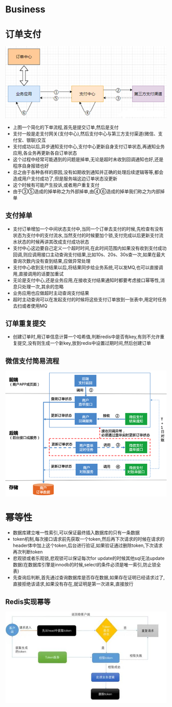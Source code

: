 # Business



# 订单支付



![](img/001.png)



* 上图一个简化的下单流程,首先是提交订单,然后是支付
* 支付一般是走支付网关(支付中心),然后支付中心与第三方支付渠道(微信、支付宝、银联)交互
* 支付成功以后,异步通知支付中心,支付中心更新自身支付订单状态,再通知业务应用,各业务再更新各自订单状态
* 这个过程中经常可能遇到的问题是掉单,无论是超时未收到回调通知也好,还是程序自身报错也好
* 总之由于各种各样的原因,没有如期收到通知并正确的处理后续逻辑等等,都会造成用户支付成功了,但是服务端这边订单状态没更新
* 这个时候有可能产生投诉,或者用户重复支付
* 由于③⑤造成的掉单称之为外部掉单,由④⑥造成的掉单我们称之为内部掉单



## 支付掉单



* 支付订单增加一个中间状态支付中,当同一个订单去支付的时候,先检查有没有状态为支付中的支付流水,当然支付的时候要加个锁,支付完成以后更新支付流水状态的时候再讲其改成支付成功状态
* 支付中心这边要自己定义一个超时时间,在此时间范围内如果没有收到支付成功回调,则应调用接口主动查询支付结果,比如10s、20s、30s查一次,如果在最大查询次数内没有查到结果,应做异常处理
* 支付中心收到支付结果以后,将结果同步给业务系统,可以发MQ,也可以直接调用,直接调用的话要加重试
* 无论是支付中心,还是业务应用,在接收支付结果通知时都要考虑接口幂等性,消息只处理一次,其余的忽略
* 业务应用也应做超时主动查询支付结果
* 超时主动查询可以在发起支付的时候将这些支付订单放到一张表中,用定时任务去扫或者使用MQ



## 订单重复提交



* 创建订单时,用订单信息计算一个哈希值,判断redis中是否有key,有则不允许重复提交,没有则生成一个新key,放到redis中设置过期时间,然后创建订单



## 微信支付简易流程



![](img/002.png)



# 幂等性



* 数据库建立唯一性索引,可以保证最终插入数据库的只有一条数据
* token机制,每次接口请求前先获取一个token,然后再下次请求的时候在请求的header体中加上这个token,后台进行验证,如果验证通过删除token,下次请求再次判断token
* 悲观锁或者乐观锁,悲观锁可以保证每次for update的时候其他sql无法update数据(在数据库引擎是innodb的时候,select的条件必须是唯一索引,防止锁全表)
* 先查询后判断,首先通过查询数据库是否存在数据,如果存在证明已经请求过了,直接拒绝该请求,如果没有存在,就证明是第一次进来,直接放行



## Redis实现幂等



![](img/003.png)